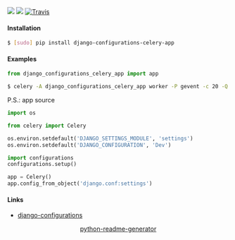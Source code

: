 <!--
https://pypi.org/project/readme-generator/
https://pypi.org/project/python-readme-generator/
-->

[![](https://img.shields.io/pypi/v/django-configurations-celery-app.svg?maxAge=3600)](https://pypi.org/project/django-configurations-celery-app/)
[![](https://img.shields.io/badge/License-Unlicense-blue.svg?longCache=True)](https://unlicense.org/)
[![Travis](https://api.travis-ci.org/andrewp-as-is/django-configurations-celery-app.py.svg?branch=master)](https://travis-ci.org/andrewp-as-is/django-configurations-celery-app.py/)

#### Installation
```bash
$ [sudo] pip install django-configurations-celery-app
```

#### Examples
```python
from django_configurations_celery_app import app
```

```bash
$ celery -A django_configurations_celery_app worker -P gevent -c 20 -Q celery
```

P.S.: app source
```python
import os

from celery import Celery

os.environ.setdefault('DJANGO_SETTINGS_MODULE', 'settings')
os.environ.setdefault('DJANGO_CONFIGURATION', 'Dev')

import configurations
configurations.setup()

app = Celery()
app.config_from_object('django.conf:settings')
```

#### Links
+   [django-configurations](https://github.com/jazzband/django-configurations)

<p align="center">
    <a href="https://pypi.org/project/python-readme-generator/">python-readme-generator</a>
</p>